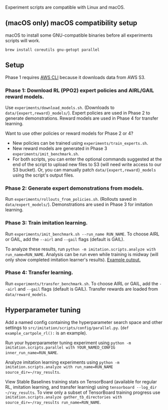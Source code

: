 Experiment scripts are compatible with Linux and macOS.

## (macOS only) macOS compatibility setup

macOS to install some GNU-compatible binaries before all experiments scripts will work.

```
brew install coreutils gnu-getopt parallel
```

## Setup

Phase 1 requires [AWS CLI](https://aws.amazon.com/cli/) because it downloads data from AWS S3.

### Phase 1: Download RL (PPO2) expert policies and AIRL/GAIL reward models.

Use `experiments/download_models.sh`. (Downloads to `data/{expert,reward}_models/`).
Expert policies are used in Phase 2 to generate demonstrations.
Reward models are used in Phase 4 for transfer learning.

Want to use other policies or reward models for Phase 2 or 4? 
  * New policies can be trained using `experiments/train_experts.sh`. 
  * New reward models are generated in Phase 3 `experiments/imit_benchmark.sh`.
  * For both scripts, you can enter the optional commands suggested at the end of the script to upload new files to S3 (will need write access to our S3 bucket). Or, you can manually patch `data/{expert,reward}_models` using the script's output files.


### Phase 2: Generate expert demonstrations from models.

Run `experiments/rollouts_from_policies.sh`. (Rollouts saved in `data/expert_models/`).
Demonstrations are used in Phase 3 for imitation learning.

### Phase 3: Train imitation learning.

Run `experiments/imit_benchmark.sh --run_name RUN_NAME`. To choose AIRL or GAIL, add the `--airl` and `--gail` flags (default is GAIL).

To analyze these results, run `python -m imitation.scripts.analyze with run_name=RUN_NAME`. Analysis can be run even while training is midway (will only show completed imitation learner's results). [Example output.](https://gist.github.com/shwang/4049cd4fb5cab72f2eeb7f3d15a7ab47)

### Phase 4: Transfer learning.

Run `experiments/transfer_benchmark.sh`. To choose AIRL or GAIL, add the `--airl` and `--gail` flags (default is GAIL). Transfer rewards are loaded from `data/reward_models`.

## Hyperparameter tuning

Add a named config containing the hyperparameter search space and other settings to `src/imitation/scripts/config/parallel.py`. (`def example_cartpole_rl():` is an example).

Run your hyperparameter tuning experiment using `python -m imitation.scripts.parallel with YOUR_NAMED_CONFIG inner_run_name=RUN_NAME`.

Analyze imitation learning experiments using `python -m imitation.scripts.analyze with run_name=RUN_NAME source_dir=~/ray_results`.

View Stable Baselines training stats on TensorBoard (available for regular RL, imitation learning, and transfer learning) using `tensorboard --log_dir ~/ray_results`. To view only a subset of TensorBoard training progress use `imitation.scripts.analyze gather_tb_directories with source_dir=~/ray_results run_name=RUN_NAME`.
